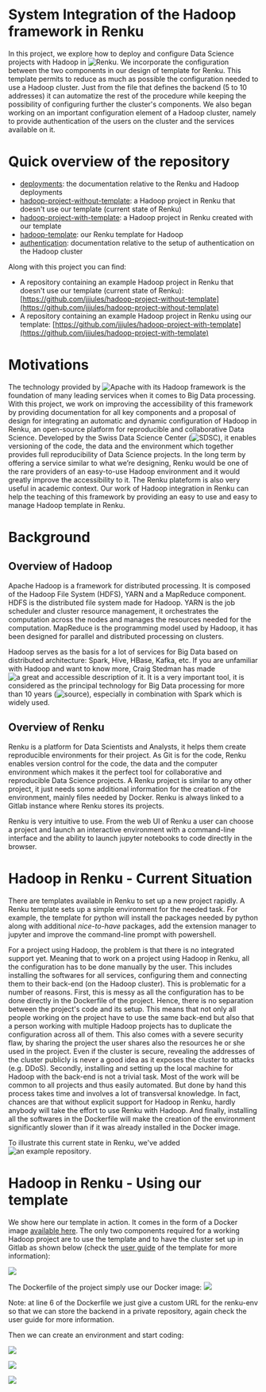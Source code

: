 # System Integration of the Hadoop framework in Renku

In this project, we explore how to deploy and configure Data Science projects with Hadoop in ![Renku](https://datascience.ch/renku/). We incorporate the configuration between the two components in our design of template for Renku. This template permits to reduce as much as possible the configuration needed to use a Hadoop cluster. Just from the file that defines the backend (5 to 10 addresses) it can automatize the rest of the procedure while keeping the possibility of configuring further the cluster's components. We also began working on an important configuration element of a Hadoop cluster, namely to provide authentication of the users on the cluster and the services available on it.

# Quick overview of the repository

- [deployments](./deployments): the documentation relative to the Renku and Hadoop deployments
- [hadoop-project-without-template](./hadoop-project-without-template): a Hadoop project in Renku that doesn't use our template (current state of Renku)
- [hadoop-project-with-template](./hadoop-project-with-template): a Hadoop project in Renku created with our template
- [hadoop-template](./hadoop-template): our Renku template for Hadoop
- [authentication](./authentication): documentation relative to the setup of authentication on the Hadoop cluster

Along with this project you can find:
- A repository containing an example Hadoop project in Renku that doesn't use our template (current state of Renku): [https://github.com/jjjules/hadoop-project-without-template](https://github.com/jjjules/hadoop-project-without-template)
- A repository containing an example Hadoop project in Renku using our template: [https://github.com/jjjules/hadoop-project-with-template](https://github.com/jjjules/hadoop-project-with-template)

# Motivations

The technology provided by ![Apache](https://www.apache.org/) with its Hadoop framework is the foundation of many leading services when it comes to Big Data processing. With this project, we work on improving the accessibility of this framework by providing documentation for all key components and a proposal of design for integrating an automatic and dynamic configuration of Hadoop in Renku, an open-source platform for reproducible and collaborative Data Science. Developed by the Swiss Data Science Center (![SDSC](https://datascience.ch/)), it enables versioning of the code, the data and the environment which together provides full reproducibility of Data Science projects. In the long term by offering a service similar to what we’re designing, Renku would be one of the  rare providers of an easy-to-use Hadoop environment and it would greatly improve the accessibility to it. The Renku plateform is also very useful in academic context. Our work of Hadoop integration in Renku can help the teaching of this framework by providing an easy to use and easy to manage Hadoop template in Renku.

# Background

## Overview of Hadoop

Apache Hadoop is a framework for distributed processing. It is composed of the Hadoop File System (HDFS), YARN and a MapReduce component. HDFS is the distributed file system made for Hadoop. YARN is the job scheduler and cluster resource management, it orchestrates the computation across the nodes and manages the resources needed for the computation. MapReduce is the programming model used by Hadoop, it has been designed for parallel and distributed processing on clusters.

Hadoop serves as the basis for a lot of services for Big Data based on distributed architecture: Spark, Hive, HBase, Kafka, etc. If you are unfamiliar with Hadoop and want to know more, Craig Stedman has made ![a great and accessible description of it](https://searchdatamanagement.techtarget.com/definition/Hadoop).  It is a very important tool, it is considered as the principal technology for Big Data processing for more than 10 years (![source](https://www.lebigdata.fr/hadoop)), especially in combination with Spark which is widely used.

## Overview of Renku

Renku is a platform for Data Scientists and Analysts, it helps them
create reproducible environments for their project. As Git is for the
code, Renku enables version control for the code, the data and the
computer environment which makes it the perfect tool for collaborative
and reproducible Data Science projects. A Renku project is similar to
any other project, it just needs some additional information for the
creation of the environment, mainly files needed by Docker. Renku is
always linked to a Gitlab instance where Renku stores its projects.

Renku is very intuitive to use. From the web UI of Renku a user can
choose a project and launch an interactive environment with a
command-line interface and the ability to launch jupyter notebooks to
code directly in the browser.

# Hadoop in Renku - Current Situation

There are templates available in Renku to set up a new project rapidly.
A Renku template sets up a simple environment for the needed task. For
example, the template for python will install the packages needed by
python along with additional *nice-to-have* packages, add the extension
manager to jupyter and improve the command-line prompt with powershell.

For a project using Hadoop, the problem is that there is no integrated
support yet. Meaning that to work on a project using Hadoop in Renku,
all the configuration has to be done manually by the user. This includes
installing the softwares for all services, configuring them and
connecting them to their back-end (on the Hadoop cluster). This is
problematic for a number of reasons. First, this is messy as all the
configuration has to be done directly in the Dockerfile of the project.
Hence, there is no separation between the project's code and its setup.
This means that not only all people working on the project have to use
the same back-end but also that a person working with multiple Hadoop
projects has to duplicate the configuration across all of them. This
also comes with a severe security flaw, by sharing the project the user
shares also the resources he or she used in the project. Even if the
cluster is secure, revealing the addresses of the cluster publicly is
never a good idea as it exposes the cluster to attacks (e.g. DDoS).
Secondly, installing and setting up the local machine for Hadoop with
the back-end is not a trivial task. Most of the work will be common to
all projects and thus easily automated. But done by hand this process
takes time and involves a lot of transversal knowledge. In fact, chances
are that without explicit support for Hadoop in Renku, hardly anybody
will take the effort to use Renku with Hadoop. And finally, installing
all the softwares in the Dockerfile will make the creation of the
environment significantly slower than if it was already installed in the
Docker image.

To illustrate this current state in Renku, we've added ![an example
repository](./hadoop-project-without-template).

# Hadoop in Renku - Using our template

We show here our template in action. It comes in the form of a Docker image [available here](https://hub.docker.com/repository/docker/renkuhadoop/renkulab-py-hadoop). The only two components required for a working Hadoop project are to use the template and to have the cluster set up in Gitlab as shown below (check the [user guide](./hadoop-template) of the template for more information):

![](./demo-screenshots/demo-backend-conf.png)

The Dockerfile of the project simply use our Docker image:
![](./demo-screenshots/demo-dockerfile.png)

Note: at line 6 of the Dockerfile we just give a custom URL for the renku-env so that we can store the backend in a private repository, again check the user guide for more information.


Then we can create an environment and start coding:

![](./demo-screenshots/demo1.png)

![](./demo-screenshots/demo2.png)

![](./demo-screenshots/demo3.png)

